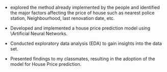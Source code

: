 - explored the method already implemented by the people and identified the major factors affecting the price of house such as nearest police station, Neighbourhood, last renovation date, etc.
  
- Developed and implemented a house price prediction model using \\Artificial Neural Networks.
  
- Conducted exploratory data analysis (EDA) to gain insights into the data set.
  
- Presented findings to my classmates, resulting in the adoption of the model for House Price prediction. 
